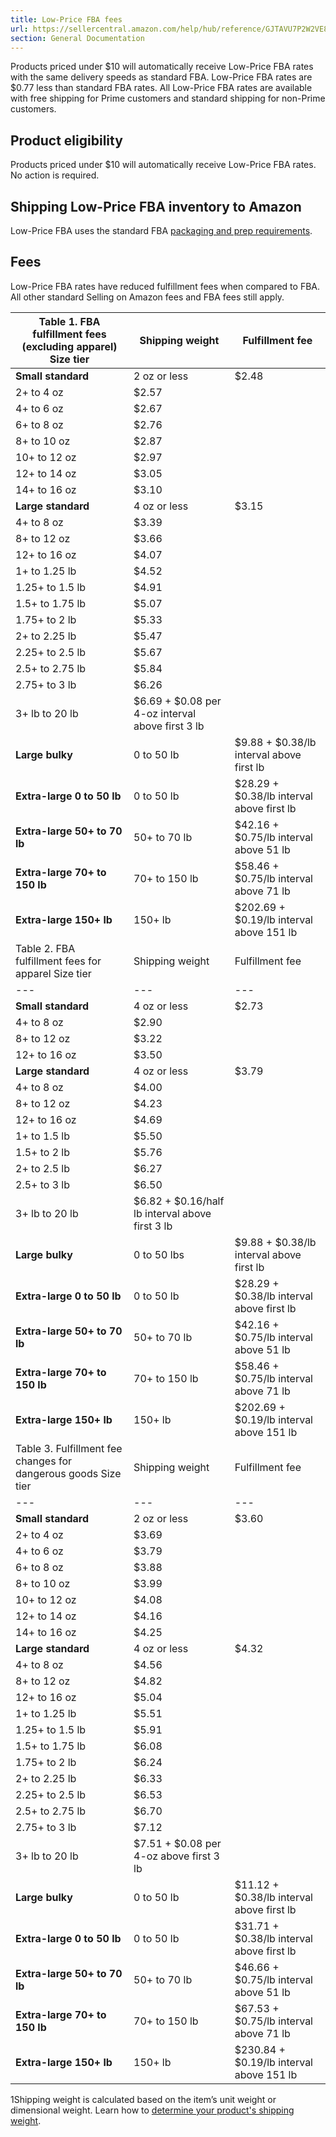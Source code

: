```yaml
---
title: Low-Price FBA fees
url: https://sellercentral.amazon.com/help/hub/reference/GJTAVU7P2W2VE8Q9
section: General Documentation
---
```


Products priced under $10 will automatically receive Low-Price FBA rates with
the same delivery speeds as standard FBA. Low-Price FBA rates are $0.77 less
than standard FBA rates. All Low-Price FBA rates are available with free
shipping for Prime customers and standard shipping for non-Prime customers.

## Product eligibility

Products priced under $10 will automatically receive Low-Price FBA rates. No
action is required.

## Shipping Low-Price FBA inventory to Amazon

Low-Price FBA uses the standard FBA [packaging and prep
requirements](/gp/help/G200141500).

## Fees

Low-Price FBA rates have reduced fulfillment fees when compared to FBA. All
other standard Selling on Amazon fees and FBA fees still apply.

Table 1. FBA fulfillment fees (excluding apparel) Size tier | Shipping weight | Fulfillment fee  
---|---|---  
**Small standard** | 2 oz or less | $2.48  
2+ to 4 oz | $2.57  
4+ to 6 oz | $2.67  
6+ to 8 oz | $2.76  
8+ to 10 oz | $2.87  
10+ to 12 oz | $2.97  
12+ to 14 oz | $3.05  
14+ to 16 oz | $3.10  
**Large standard** | 4 oz or less | $3.15  
4+ to 8 oz | $3.39  
8+ to 12 oz | $3.66  
12+ to 16 oz | $4.07  
1+ to 1.25 lb | $4.52  
1.25+ to 1.5 lb | $4.91  
1.5+ to 1.75 lb  | $5.07  
1.75+ to 2 lb | $5.33  
2+ to 2.25 lb | $5.47  
2.25+ to 2.5 lb | $5.67  
2.5+ to 2.75 lb  | $5.84  
2.75+ to 3 lb | $6.26  
3+ lb to 20 lb | $6.69 + $0.08 per 4-oz interval above first 3 lb  
**Large bulky** | 0 to 50 lb | $9.88 + $0.38/lb interval above first lb  
**Extra-large 0 to 50 lb** | 0 to 50 lb | $28.29 + $0.38/lb interval above first lb  
**Extra-large 50+ to 70 lb** | 50+ to 70 lb | $42.16 + $0.75/lb interval above 51 lb  
**Extra-large 70+ to 150 lb** | 70+ to 150 lb | $58.46 + $0.75/lb interval above 71 lb  
**Extra-large 150+ lb** | 150+ lb | $202.69 + $0.19/lb interval above 151 lb  
Table 2. FBA fulfillment fees for apparel Size tier | Shipping weight | Fulfillment fee  
---|---|---  
**Small standard** | 4 oz or less | $2.73  
4+ to 8 oz | $2.90  
8+ to 12 oz | $3.22  
12+ to 16 oz | $3.50  
**Large standard** | 4 oz or less | $3.79  
4+ to 8 oz | $4.00  
8+ to 12 oz | $4.23  
12+ to 16 oz | $4.69  
1+ to 1.5 lb | $5.50  
1.5+ to 2 lb | $5.76  
2+ to 2.5 lb | $6.27  
2.5+ to 3 lb | $6.50  
3+ lb to 20 lb | $6.82 + $0.16/half lb interval above first 3 lb  
**Large bulky** | 0 to 50 lbs | $9.88 + $0.38/lb interval above first lb  
**Extra-large 0 to 50 lb** | 0 to 50 lb  | $28.29 + $0.38/lb interval above first lb  
**Extra-large 50+ to 70 lb** | 50+ to 70 lb | $42.16 + $0.75/lb interval above 51 lb  
**Extra-large 70+ to 150 lb** | 70+ to 150 lb | $58.46 + $0.75/lb interval above 71 lb  
**Extra-large 150+ lb** | 150+ lb | $202.69 + $0.19/lb interval above 151 lb  
Table 3. Fulfillment fee changes for dangerous goods Size tier | Shipping weight | Fulfillment fee  
---|---|---  
**Small standard** | 2 oz or less | $3.60  
2+ to 4 oz | $3.69  
4+ to 6 oz | $3.79  
6+ to 8 oz | $3.88  
8+ to 10 oz | $3.99  
10+ to 12 oz | $4.08  
12+ to 14 oz | $4.16  
14+ to 16 oz | $4.25  
**Large standard** | 4 oz or less | $4.32  
4+ to 8 oz | $4.56  
8+ to 12 oz | $4.82  
12+ to 16 oz | $5.04  
1+ to 1.25 lb | $5.51  
1.25+ to 1.5 lb | $5.91  
1.5+ to 1.75 lb  | $6.08  
1.75+ to 2 lb | $6.24  
2+ to 2.25 lb | $6.33  
2.25+ to 2.5 lb | $6.53  
2.5+ to 2.75 lb  | $6.70  
2.75+ to 3 lb | $7.12  
3+ lb to 20 lb | $7.51 + $0.08 per 4-oz above first 3 lb  
**Large bulky** | 0 to 50 lb | $11.12 + $0.38/lb interval above first lb  
**Extra-large 0 to 50 lb** | 0 to 50 lb | $31.71 + $0.38/lb interval above first lb  
**Extra-large 50+ to 70 lb** | 50+ to 70 lb | $46.66 + $0.75/lb interval above 51 lb  
**Extra-large 70+ to 150 lb** | 70+ to 150 lb | $67.53 + $0.75/lb interval above 71 lb  
**Extra-large 150+ lb** | 150+ lb | $230.84 + $0.19/lb interval above 151 lb  
  
1Shipping weight is calculated based on the item’s unit weight or dimensional
weight. Learn how to [determine your product's shipping
weight](/gp/help/GEVWP48HPBLEFJEY).

